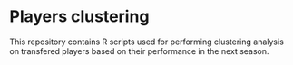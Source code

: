 # Players clustering

This repository contains R scripts used for performing clustering analysis on transfered players based on their performance in the next season.
